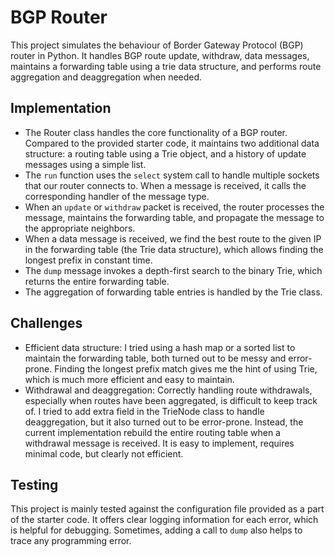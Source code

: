 # BGP Router

This project simulates the behaviour of Border Gateway Protocol (BGP) router in Python. 
It handles BGP route update, withdraw, data messages, maintains a forwarding table using a trie data structure, 
and performs route aggregation and deaggregation when needed.

## Implementation
- The Router class handles the core functionality of a BGP router. Compared to the provided starter code, it maintains two additional data structure:
a routing table using a Trie object, and a history of update messages using a simple list.
- The `run` function uses the `select` system call to handle multiple sockets that our router connects to. When a message is received, it calls the corresponding handler of the message type.
- When an `update` or `withdraw` packet is received, the router processes the message, maintains the forwarding table, and propagate the message to the appropriate neighbors.
- When a data message is received, we find the best route to the given IP in the forwarding table (the Trie data structure), which allows finding the longest prefix in constant time.
- The `dump` message invokes a depth-first search to the binary Trie, which returns the entire forwarding table.
- The aggregation of forwarding table entries is handled by the Trie class.

## Challenges
- Efficient data structure: I tried using a hash map or a sorted list to maintain the forwarding table, both turned out to be messy and error-prone. 
Finding the longest prefix match gives me the hint of using Trie, which is much more efficient and easy to maintain.
- Withdrawal and deaggregation: Correctly handling route withdrawals, especially when routes have been aggregated, is difficult to keep track of.
I tried to add extra field in the TrieNode class to handle deaggregation, but it also turned out to be error-prone. Instead, the current implementation rebuild the entire routing table
when a withdrawal message is received. It is easy to implement, requires minimal code, but clearly not efficient.

## Testing
This project is mainly tested against the configuration file provided as a part of the starter code. It offers clear logging information 
for each error, which is helpful for debugging. Sometimes, adding a call to `dump` also helps to trace any programming error.
